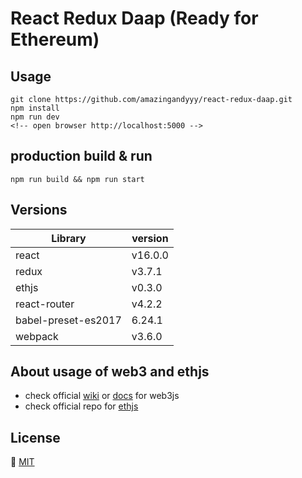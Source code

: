 # React Redux Daap (Ready for Ethereum)

## Usage
```
git clone https://github.com/amazingandyyy/react-redux-daap.git
npm install
npm run dev
<!-- open browser http://localhost:5000 -->
```

## production build & run
```
npm run build && npm run start
```

## Versions
Library |   version
---     |   ---
react   |   v16.0.0
redux   |   v3.7.1
ethjs   |   v0.3.0
react-router | v4.2.2
babel-preset-es2017 | 6.24.1
webpack | v3.6.0

## About usage of web3 and ethjs
- check official [wiki](https://github.com/ethereum/wiki/wiki/JavaScript-API) or [docs](https://web3js.readthedocs.io/en/1.0/web3-eth.html) for web3js
- check official repo for [ethjs](https://github.com/ethjs/ethjs)

## License
🍺 [MIT](https://github.com/amazingandyyy/react-redux-daap/blob/master/LICENSE)
